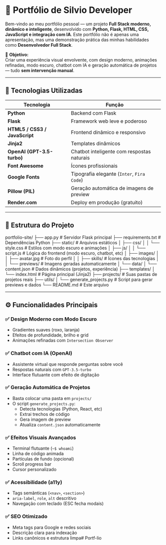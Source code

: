 # 🚀 Portfólio de Silvio Developer

Bem-vindo ao meu portfólio pessoal — um projeto **Full Stack moderno, dinâmico e inteligente**, desenvolvido com **Python, Flask, HTML, CSS, JavaScript e integração com IA**. Este portfólio não é apenas uma apresentação, mas uma demonstração prática das minhas habilidades como **Desenvolvedor Full Stack**.

🎯 **Objetivo:**  
Criar uma experiência visual envolvente, com design moderno, animações refinadas, modo escuro, chatbot com IA e geração automática de projetos — tudo **sem intervenção manual**.


---

## 🧰 Tecnologias Utilizadas

| Tecnologia | Função |
|----------|--------|
| **Python** | Backend com Flask |
| **Flask** | Framework web leve e poderoso |
| **HTML5 / CSS3 / JavaScript** | Frontend dinâmico e responsivo |
| **Jinja2** | Templates dinâmicos |
| **OpenAI (GPT-3.5-turbo)** | Chatbot inteligente com respostas naturais |
| **Font Awesome** | Ícones profissionais |
| **Google Fonts** | Tipografia elegante (`Inter`, `Fira Code`) |
| **Pillow (PIL)** | Geração automática de imagens de preview |
| **Render.com** | Deploy em produção (gratuito) |

---

## 📁 Estrutura do Projeto
portfolio-site/
├── app.py # Servidor Flask principal
├── requirements.txt # Dependências Python
├── static/ # Arquivos estáticos
│ ├── css/
│ │ └── style.css # Estilos com modo escuro e animações
│ ├── js/
│ │ └── script.js # Lógica do frontend (modo escuro, chatbot, etc)
│ ├── images/
│ │ ├── avatar.jpg # Foto do perfil
│ │ ├── skills/ # Ícones das tecnologias
│ │ └── previews/ # Imagens geradas automaticamente
│ └── data/
│ └── content.json # Dados dinâmicos (projetos, experiência)
├── templates/
│ └── index.html # Página principal (Jinja2)
├── projects/ # Suas pastas de projetos reais
├── utils/
│ └── generate_projects.py # Script para gerar previews e dados
└── README.md # Este arquivo


---

## ⚙️ Funcionalidades Principais

### ✅ **Design Moderno com Modo Escuro**
- Gradientes suaves (roxo, laranja)
- Efeitos de profundidade, brilho e grid
- Animações refinadas com `Intersection Observer`

### ✅ **Chatbot com IA (OpenAI)**
- Assistente virtual que responde perguntas sobre você
- Respostas naturais com `GPT-3.5-turbo`
- Interface flutuante com efeito de digitação

### ✅ **Geração Automática de Projetos**
- Basta colocar uma pasta em `projects/`
- O script `generate_projects.py`:
  - Detecta tecnologias (Python, React, etc)
  - Extrai trechos de código
  - Gera imagem de preview
  - Atualiza `content.json` automaticamente

### ✅ **Efeitos Visuais Avançados**
- Terminal flutuante (`~$ whoami`)
- Linha de código animada
- Partículas de fundo (opcional)
- Scroll progress bar
- Cursor personalizado

### ✅ **Acessibilidade (a11y)**
- Tags semânticas (`<nav>`, `<section>`)
- `aria-label`, `role`, `alt` descritivo
- Navegação com teclado (ESC fecha modais)

### ✅ **SEO Otimizado**
- Meta tags para Google e redes sociais
- Descrição clara para indexação
- Links canônicos e estrutura limpa# Portf-lio
